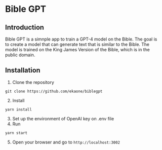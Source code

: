 # Bible GPT

## Introduction

Bible GPT is a simnple app to train a GPT-4 model on the Bible. The goal is to create a model that can generate text that is similar to the Bible. The model is trained on the King James Version of the Bible, which is in the public domain.

## Installation

1. Clone the repository
```
git clone https://github.com/ekaone/biblegpt
```
2. Install
```
yarn install
```
3. Set up the environment of OpenAI key on .env file
4. Run
```
yarn start
```
5. Open your browser and go to `http://localhost:3002`
